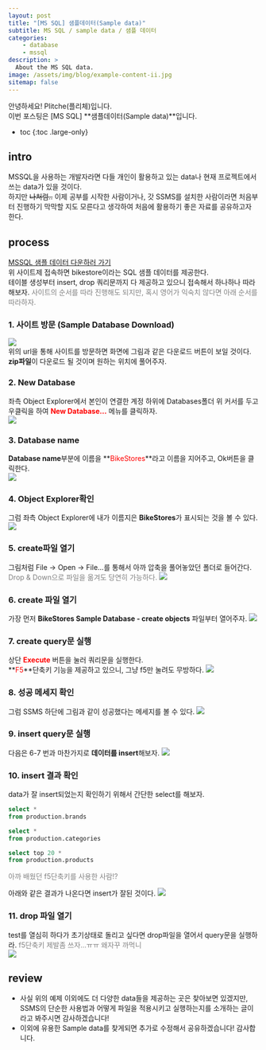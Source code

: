 ```yaml
---
layout: post
title: "[MS SQL] 샘플데이터(Sample data)"
subtitle: MS SQL / sample data / 샘플 데이터
categories:
    - database
    - mssql
description: >
  About the MS SQL data.
image: /assets/img/blog/example-content-ii.jpg
sitemap: false
---
```


안녕하세요! Plitche(플리체)입니다.  
이번 포스팅은 [MS SQL] **샘플데이터(Sample data)**입니다.

* toc
{:toc .large-only}

## intro
MSSQL을 사용하는 개발자라면 다들 개인이 활용하고 있는 data나 현재 프로젝트에서 쓰는 data가 있을 것이다.  
하지만 ~~나처럼..~~ 이제 공부를 시작한 사람이거나, 갓 SSMS를 설치한 사람이라면 처음부터 진행하기 막막할 지도 모른다고 생각하여 처음에 활용하기 좋은 자료를 공유하고자 한다.

## process
[MSSQL 샘플 데이터 다운하러 가기](http://www.sqlservertutorial.net/load-sample-database/)  
위 사이트제 접속하면 bikestore이라는 SQL 샘플 데이터를 제공한다.  
테이블 생성부터 insert, drop 쿼리문까지 다 제공하고 있으니 접속해서 하나하나 따라해보자.
<font color="gray">사이트의 순서를 따라 진행해도 되지만, 혹시 영어가 익숙치 않다면 아래 순서를 따라하자.</font>

### 1. 사이트 방문 (Sample Database Download)
![](/assets/post/mssql/20210328/01.JPG)  
위의 url을 통해 사이트를 방문하면 화면에 그림과 같은 다운로드 버튼이 보일 것이다.  
**zip파일**이 다운로드 될 것이며 원하는 위치에 풀어주자.

### 2. New Database
좌측 Object Explorer에서 본인이 연결한 계정 하위에 Databases폴더 위 커서를 두고 우클릭을 하여 **<font color="red">New Database...</font>** 메뉴를 클릭하자.  
![](/assets/post/mssql/20210328/02.PNG)  

### 3. Database name
**Database name**부분에 이름을 **<font color="red">BikeStores</font>**라고 이름을 지어주고, Ok버튼을 클릭한다.  
![](/assets/post/mssql/20210328/03.PNG)  

### 4. Object Explorer확인
그럼 좌측 Object Explorer에 내가 이름지은 **BikeStores**가 표시되는 것을 볼 수 있다.
![](/assets/post/mssql/20210328/04.PNG)  

### 5. create파일 열기
그림처럼 File -> Open -> File...를 통해서 아까 압축을 풀어놓았던 폴더로 들어간다.
<font color="gray">Drop & Down으로 파일을 옮겨도 당연히 가능하다.</font>
![](/assets/post/mssql/20210328/05.PNG)  

### 6. create 파일 열기
가장 먼저 **BikeStores Sample Database - create objects** 파일부터 열어주자.
![](/assets/post/mssql/20210328/06.PNG)  

### 7. create query문 실행
상단 **<font color="red">Execute</font>** 버튼을 눌러 쿼리문을 실행한다.  
**<font color="red">F5</font>**단축키 기능을 제공하고 있으니, 그냥 f5만 눌려도 무방하다.
![](/assets/post/mssql/20210328/07.PNG)  

### 8. 성공 메세지 확인
그럼 SSMS 하단에 그림과 같이 성공했다는 메세지를 볼 수 있다.
![](/assets/post/mssql/20210328/08.PNG)  

### 9. insert query문 실행
다음은 6-7 번과 마찬가지로 **데이터를 insert**해보자.
![](/assets/post/mssql/20210328/09.PNG)  

### 10. insert 결과 확인
data가 잘 insert되었는지 확인하기 위해서 간단한 select를 해보자.  
```sql
select * 
from production.brands

select * 
from production.categories

select top 20 *
from production.products
```
<font color="gray">아까 배웠던 f5단축키를 사용한 사람!?</font>  

아래와 같은 결과가 나온다면 insert가 잘된 것이다.
![](/assets/post/mssql/20210328/10.PNG)  

### 11. drop 파일 열기
test를 열심히 하다가 초기상태로 돌리고 싶다면 drop파일을 열어서 query문을 실행하라.
<font color="gray">f5단축키 제발좀 쓰자...ㅠㅠ 왜자꾸 까먹니</font>  
![](/assets/post/mssql/20210328/11.PNG)  

## review
* 사실 위의 예제 이외에도 더 다양한 data들을 제공하는 곳은 찾아보면 있겠지만, SSMS의 단순한 사용법과 어떻게 파일을 적용시키고 실행하는지를 소개하는 글이라고 봐주시면 감사하겠습니다!
* 이외에 유용한 Sample data를 찾게되면 추가로 수정해서 공유하겠습니다! 감사합니다.

